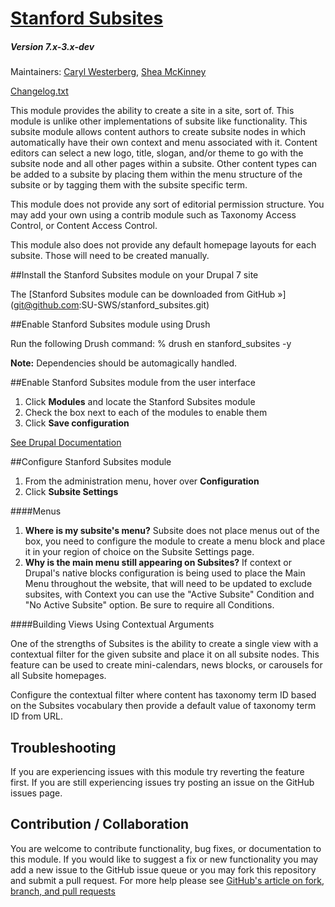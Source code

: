 # [Stanford Subsites](https://github.com/SU-SWS/stanford_subsites)
##### Version 7.x-3.x-dev

Maintainers: [Caryl Westerberg](https://github.com/cjwest), [Shea McKinney](https://github.com/sherakama)

[Changelog.txt](CHANGELOG.txt)

This module provides the ability to create a site in a site, sort of. This module is unlike other implementations of subsite like functionality. This subsite module allows content authors to create subsite nodes in which automatically have their own context and menu associated with it. Content editors can select a new logo, title, slogan, and/or theme to go with the subsite node and all other pages within a subsite. Other content types can be added to a subsite by placing them within the menu structure of the subsite or by tagging them with the subsite specific term.

This module does not provide any sort of editorial permission structure. You may add your own using a contrib module such as Taxonomy Access Control, or Content Access Control.

This module also does not provide any default homepage layouts for each subsite. Those will need to be created manually.

##Install the Stanford Subsites module on your Drupal 7 site

The [Stanford Subsites module can be downloaded from GitHub »] (git@github.com:SU-SWS/stanford_subsites.git)

##Enable Stanford Subsites module using Drush

Run the following Drush command: % drush en stanford_subsites -y

**Note:** Dependencies should be automagically handled.

##Enable Stanford Subsites module from the user interface

1. Click **Modules** and locate the Stanford Subsites module
2. Check the box next to each of the modules to enable them
3. Click **Save configuration**

[See Drupal Documentation](https://drupal.org/documentation/install/modules-themes/modules-7)

##Configure Stanford Subsites module

1. From the administration menu, hover over **Configuration**
2. Click **Subsite Settings**

####Menus

1. **Where is my subsite's menu?** Subsite does not place menus out of the box, you need to configure the module to create a menu block and place it in your region of choice on the Subsite Settings page.
2. **Why is the main menu still appearing on Subsites?** If context or Drupal's native blocks configuration is being used to place the Main Menu throughout the website, that will need to be updated to exclude subsites, with Context you can use the "Active Subsite" Condition and "No Active Subsite" option. Be sure to require all Conditions.

####Building Views Using Contextual Arguments

One of the strengths of Subsites is the ability to create a single view with a contextual filter for the given subsite and place it on all subsite nodes. This feature can be used to create mini-calendars, news blocks, or carousels for all Subsite homepages.

Configure the contextual filter where content has taxonomy term ID based on the Subsites vocabulary then provide a default value of taxonomy term ID from URL.

Troubleshooting
---

If you are experiencing issues with this module try reverting the feature first. If you are still experiencing issues try posting an issue on the GitHub issues page.

Contribution / Collaboration
---

You are welcome to contribute functionality, bug fixes, or documentation to this module. If you would like to suggest a fix or new functionality you may add a new issue to the GitHub issue queue or you may fork this repository and submit a pull request. For more help please see [GitHub's article on fork, branch, and pull requests](https://help.github.com/articles/using-pull-requests)
